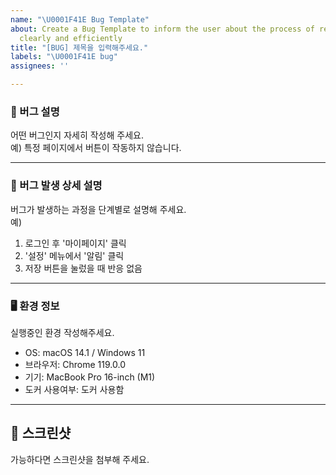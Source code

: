 ```yaml
---
name: "\U0001F41E Bug Template"
about: Create a Bug Template to inform the user about the process of reporting issues
  clearly and efficiently
title: "[BUG] 제목을 입력해주세요."
labels: "\U0001F41E bug"
assignees: ''

---
```


### 🐛 버그 설명
어떤 버그인지 자세히 작성해 주세요.  
예) 특정 페이지에서 버튼이 작동하지 않습니다.

---

### 🎯 버그 발생 상세 설명
버그가 발생하는 과정을 단계별로 설명해 주세요.  
예)
1. 로그인 후 '마이페이지' 클릭
2. '설정' 메뉴에서 '알림' 클릭
3. 저장 버튼을 눌렀을 때 반응 없음

---

### 🖥 환경 정보
실행중인 환경 작성해주세요.
- OS: macOS 14.1 / Windows 11
- 브라우저: Chrome 119.0.0
- 기기: MacBook Pro 16-inch (M1)
- 도커 사용여부: 도커 사용함

---

## 📸 스크린샷
가능하다면 스크린샷을 첨부해 주세요.
